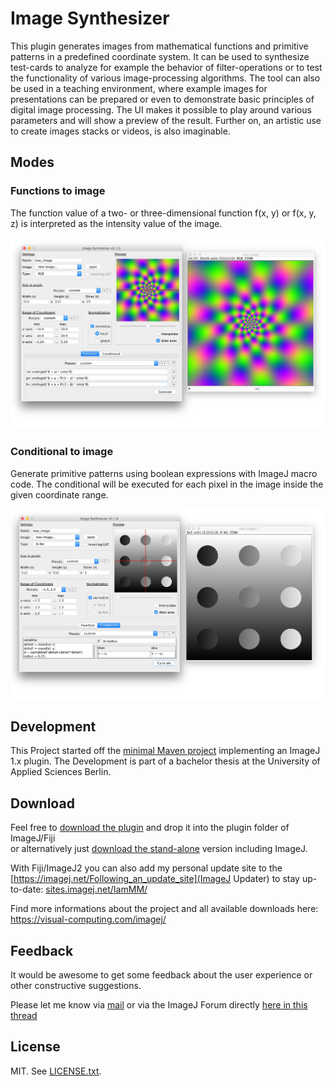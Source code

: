 # Image Synthesizer
This plugin generates images from mathematical functions and primitive patterns in a predefined coordinate system. It can be used to synthesize test-cards to analyze for example the behavior of filter-operations or to test the functionality of various image-processing algorithms. The tool can also be used in a teaching environment, where example images for presentations can be prepared or even to demonstrate basic principles of digital image processing. The UI makes it possible to play around various parameters and will show a preview of the result. Further on, an artistic use to create images stacks or videos, is also imaginable.

## Modes
### Functions to image
The function value of a two- or three-dimensional function f(x, y) or f(x, y, z) is interpreted as the intensity value of the image.

![GUI screenshot functions](/screenshot_functions.jpg)

### Conditional to image
Generate primitive patterns using boolean expressions with ImageJ macro code. The conditional will be executed for each pixel in the image inside the given coordinate range.

![GUI screenshot conditional](/screenshot_conditional.jpg)

## Development
This Project started off the [minimal Maven project](https://github.com/imagej/minimal-ij1-plugin) implementing an ImageJ 1.x plugin. The Development is part of a bachelor thesis at the University of Applied Sciences Berlin.

## Download
Feel free to [download the plugin](https://visual-computing.com/files/imagej/Image_Synthesizer.jar) and drop it into the plugin folder of ImageJ/Fiji  
or alternatively just [download the stand-alone](https://visual-computing.com/files/imagej/ImageSynthesizerStandalone.jar) version including ImageJ.

With Fiji/ImageJ2 you can also add my personal update site to the [https://imagej.net/Following_an_update_site](ImageJ Updater) to stay up-to-date: [sites.imagej.net/IamMM/](sites.imagej.net/IamMM/) 

Find more informations about the project and all available downloads here: https://visual-computing.com/imagej/

## Feedback
It would be awesome to get some feedback about the user experience or other constructive suggestions.

Please let me know via [mail](mailto:maximilian.maske@student.htw-berlin.de)
or via the ImageJ Forum directly [here in this thread](http://forum.imagej.net/t/request-for-feedback-of-a-new-plugin-for-image-synthesis/9795)

## License
MIT. See [LICENSE.txt](/LICENSE.txt).
